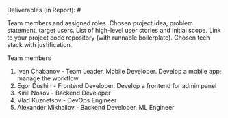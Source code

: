 Deliverables (in Report): #

Team members and assigned roles.
Chosen project idea, problem statement, target users.
List of high-level user stories and initial scope.
Link to your project code repository (with runnable boilerplate).
Chosen tech stack with justification.

Team members
1. Ivan Chabanov - Team Leader, Mobile Developer. Develop a mobile app; manage the workflow
2. Egor Dushin - Frontend Developer. Develop a frontend for admin panel
3. Kirill Nosov	- Backend Developer 
4. Vlad Kuznetsov - DevOps Engineer
5. Alexander Mikhailov - Backend Developer, ML Engineer